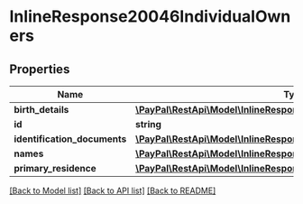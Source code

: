 # InlineResponse20046IndividualOwners

## Properties
Name | Type | Description | Notes
------------ | ------------- | ------------- | -------------
**birth_details** | [**\PayPal\RestApi\Model\InlineResponse20046BirthDetails**](InlineResponse20046BirthDetails.md) |  | [optional] 
**id** | **string** |  | [optional] 
**identification_documents** | [**\PayPal\RestApi\Model\InlineResponse20046IdentificationDocuments[]**](InlineResponse20046IdentificationDocuments.md) |  | [optional] 
**names** | [**\PayPal\RestApi\Model\InlineResponse20046Names[]**](InlineResponse20046Names.md) |  | [optional] 
**primary_residence** | [**\PayPal\RestApi\Model\InlineResponse20046PrimaryResidence**](InlineResponse20046PrimaryResidence.md) |  | [optional] 

[[Back to Model list]](../README.md#documentation-for-models) [[Back to API list]](../README.md#documentation-for-api-endpoints) [[Back to README]](../README.md)


